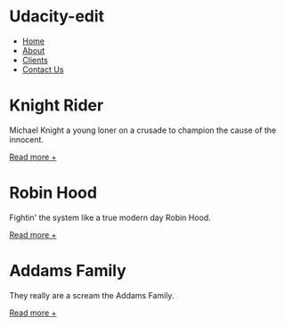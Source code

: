 # Udacity-edit
<!DOCTYPE html>
<html lang="en">
<head>
	<meta charset="UTF-8">
	<title>Typing Challenge</title>
</head>
<body>
	<div> 
		<ul>
			<li><a href="#">Home</a></li>
			<li><a href="#">About</a></li>
			<li><a href="#">Clients</a></li>
			<li><a href="#">Contact Us</a></li>
		</ul>
	</div>
	<div>
		<div class="article">
			<h1>Knight Rider</h1>
			<p>Michael Knight a young loner on a crusade to champion the cause of the innocent.</p>
			<a href="#">Read more +</a>
		</div>
		<div class="article">
			<h1>Robin Hood</h1>
			<p>Fightin' the system like a true modern day Robin Hood.</p>
			<a href="#">Read more +</a>
		</div>
		<div class="article">
			<h1>Addams Family</h1>
			<p>They really are a scream the Addams Family.</p>
			<a href="#">Read more +</a>
		</div>
	</div>
</body>
</html>
